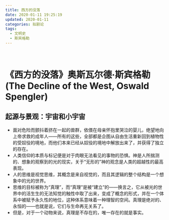 ```yaml
---
title: 西方的没落
date: 2020-01-11 19:25:19
updated: 2020-01-11
categories: 拟剧论
tags:
  - 文明史
  - 斯宾格勒
---
```


<br/>

# 《西方的没落》奥斯瓦尔德·斯宾格勒 (The Decline of the West, Oswald Spengler)

## 起源与景观：宇宙和小宇宙

- 面对危险而颤抖着挤在一起的兽群，依偎在母亲怀抱里哭泣的婴儿，绝望地向上帝求救的成年人——所有的这些，全部都是企图从自由生活重新回到植物性的受奴役的境地，而他们本来已经从奴役的境地中解放出来了，并获得了独立的存在。
- 人类信仰的本质与标记便是对于肉眼无法看见的事物的恐惧。神是人所揣测的、想象的观察到的光的现实，关于“无形的”神的观念是人类的超越性的最高表现。
- 人的思维是视觉思维，其概念是来自视觉的，而且其逻辑的整个结构是一个想象中的光的世界。
- 思维的目标被称为“真理”，而“真理”是被“建立”的——换言之，它从被光的世界中的活生生的无法知觉的触性中取了出来，变成了概念的形式，并在一个体系中被赋予永久性的地位，这种体系意味着一种理智的空间。真理是绝对的、永恒的——也就是说，它们与生命再无关系了。
- 但是，对于一个动物来说，真理是不存在的，唯一存在的就是事实。
